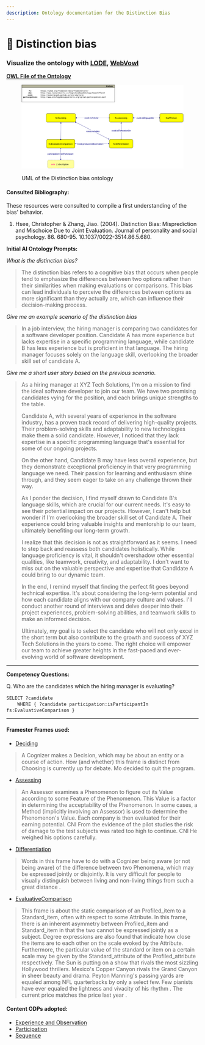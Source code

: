 ```yaml
---
description: Ontology documentation for the Distinction Bias
---
```


# 🍣 Distinction bias

### Visualize the ontology with [LODE](https://leonardozilli.it/CognitiveBiasOntology/lode_docs/DistinctionBias), [WebVowl](http://service.tib.eu/webvowl/#iri=http://leonardozilli.it/CognitiveBiasOntology/DistinctionBias.owl)

[**OWL File of the Ontology**](https://www.leonardozilli.it/CognitiveBiasOntology/DistinctionBias)

<figure><img src="../.gitbook/assets/DistinctionBias.png" alt=""><figcaption><p>UML of the Distinction bias ontology</p></figcaption></figure>

#### Consulted Bibliography:

These resources were consulted to compile a first understanding of the bias' behavior.

1. Hsee, Christopher & Zhang, Jiao. (2004). Distinction Bias: Misprediction and Mischoice Due to Joint Evaluation. Journal of personality and social psychology. 86. 680-95. 10.1037/0022-3514.86.5.680.

**Initial AI Ontology Prompts:**

_What is the distinction bias?_

> The distinction bias refers to a cognitive bias that occurs when people tend to emphasize the differences between two options rather than their similarities when making evaluations or comparisons. This bias can lead individuals to perceive the differences between options as more significant than they actually are, which can influence their decision-making process.

_Give me an example scenario of the distinction bias_

> In a job interview, the hiring manager is comparing two candidates for a software developer position. Candidate A has more experience but lacks expertise in a specific programming language, while candidate B has less experience but is proficient in that language. The hiring manager focuses solely on the language skill, overlooking the broader skill set of candidate A.

_Give me a short user story based on the previous scenario._

> As a hiring manager at XYZ Tech Solutions, I'm on a mission to find the ideal software developer to join our team. We have two promising candidates vying for the position, and each brings unique strengths to the table.
>
> Candidate A, with several years of experience in the software industry, has a proven track record of delivering high-quality projects. Their problem-solving skills and adaptability to new technologies make them a solid candidate. However, I noticed that they lack expertise in a specific programming language that's essential for some of our ongoing projects.
>
> On the other hand, Candidate B may have less overall experience, but they demonstrate exceptional proficiency in that very programming language we need. Their passion for learning and enthusiasm shine through, and they seem eager to take on any challenge thrown their way.
>
> As I ponder the decision, I find myself drawn to Candidate B's language skills, which are crucial for our current needs. It's easy to see their potential impact on our projects. However, I can't help but wonder if I'm overlooking the broader skill set of Candidate A. Their experience could bring valuable insights and mentorship to our team, ultimately benefiting our long-term growth.
>
> I realize that this decision is not as straightforward as it seems. I need to step back and reassess both candidates holistically. While language proficiency is vital, it shouldn't overshadow other essential qualities, like teamwork, creativity, and adaptability. I don't want to miss out on the valuable perspective and expertise that Candidate A could bring to our dynamic team.
>
> In the end, I remind myself that finding the perfect fit goes beyond technical expertise. It's about considering the long-term potential and how each candidate aligns with our company culture and values. I'll conduct another round of interviews and delve deeper into their project experiences, problem-solving abilities, and teamwork skills to make an informed decision.
>
> Ultimately, my goal is to select the candidate who will not only excel in the short term but also contribute to the growth and success of XYZ Tech Solutions in the years to come. The right choice will empower our team to achieve greater heights in the fast-paced and ever-evolving world of software development.

***

**Competency Questions:**

Q.  Who are the candidates which the hiring manager is evaluating?

```sparql
SELECT ?candidate
	WHERE { ?candidate participation:isParticipantIn fs:EvaluativeComparison }
```

***

#### Framester Frames used:

* [Deciding](https://w3id.org/framester/data/framestercore/Deciding)

> A Cognizer makes a Decision, which may be about an entity or a course of action. How (and whether) this frame is distinct from Choosing is currently up for debate. Mo decided to quit the program.

* [Assessing](https://w3id.org/framester/data/framestercore/Assessing)

> An Assessor examines a Phenomenon to figure out its Value according to some Feature of the Phenomenon. This Value is a factor in determining the acceptability of the Phenomenon. In some cases, a Method (implicitly involving an Assessor) is used to determine the Phenomenon's Value. Each company is then evaluated for their earning potential. CNI From the evidence of the pilot studies the risk of damage to the test subjects was rated too high to continue. CNI He weighed his options carefully.

* [Differentiation](https://w3id.org/framester/data/framestercore/Differentiation)

> Words in this frame have to do with a Cognizer being aware (or not being aware) of the difference between two Phenomena, which may be expressed jointly or disjointly. It is very difficult for people to visually distinguish between living and non-living things from such a great distance .

* [EvaluativeComparison](https://w3id.org/framester/data/framestercore/EvaluativeComparison)

> This frame is about the static comparison of an Profiled\_item to a Standard\_item, often with respect to some Attribute. In this frame, there is an inherent asymmetry between Profiled\_item and Standard\_item in that the two cannot be expressed jointly as a subject. Degree expressions are also found that indicate how close the items are to each other on the scale evoked by the Attribute. Furthermore, the particular value of the standard or item on a certain scale may be given by the Standard\_attribute of the Profiled\_attribute respectively. The Sun is putting on a show that rivals the most sizzling Hollywood thrillers. Mexico's Copper Canyon rivals the Grand Canyon in sheer beauty and drama. Peyton Manning's passing yards are equaled among NFL quarterbacks by only a select few. Few pianists have ever equaled the lightness and vivacity of his rhythm . The current price matches the price last year .

#### Content ODPs adopted:

* [Experience and Observation](http://ontologydesignpatterns.org/wiki/Submissions:Experience_%26_Observation)
* [Participation](http://ontologydesignpatterns.org/wiki/Submissions:Participation)
* [Sequence](http://ontologydesignpatterns.org/wiki/Submissions:Sequence)
